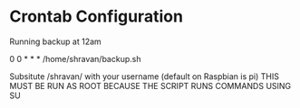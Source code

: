 Crontab Configuration
=====================

Running backup at 12am

0 0 * * * /home/shravan/backup.sh

Subsitute /shravan/ with your username (default on Raspbian is pi)
THIS MUST BE RUN AS ROOT BECAUSE THE SCRIPT RUNS COMMANDS USING SU
